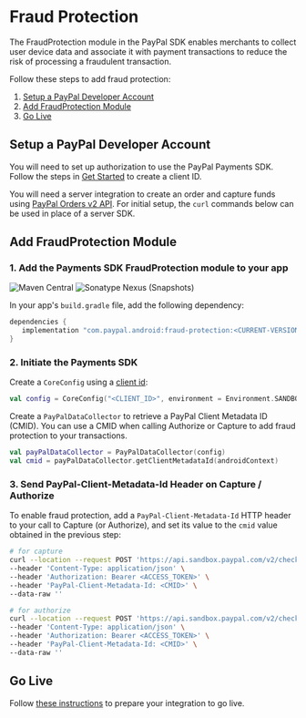 # Fraud Protection

The FraudProtection module in the PayPal SDK enables merchants to collect user device data and associate it with payment transactions to reduce the risk of processing a fraudulent transaction.

Follow these steps to add fraud protection:

1. [Setup a PayPal Developer Account](#setup-a-paypal-developer-account)
2. [Add FraudProtection Module](#add-fraudprotection-module)
3. [Go Live](#go-live)

## Setup a PayPal Developer Account

You will need to set up authorization to use the PayPal Payments SDK. 
Follow the steps in [Get Started](https://developer.paypal.com/api/rest/#link-getstarted) to create a client ID. 

You will need a server integration to create an order and capture funds using [PayPal Orders v2 API](https://developer.paypal.com/docs/api/orders/v2). 
For initial setup, the `curl` commands below can be used in place of a server SDK.

## Add FraudProtection Module

### 1. Add the Payments SDK FraudProtection module to your app

![Maven Central](https://img.shields.io/maven-central/v/com.paypal.android/fraud-protection?style=for-the-badge) ![Sonatype Nexus (Snapshots)](https://img.shields.io/nexus/s/com.paypal.android/fraud-protection?server=https%3A%2F%2Foss.sonatype.org&style=for-the-badge)

In your app's `build.gradle` file, add the following dependency:

```groovy
dependencies {
   implementation "com.paypal.android:fraud-protection:<CURRENT-VERSION>"
}
```

### 2. Initiate the Payments SDK

Create a `CoreConfig` using a [client id](https://developer.paypal.com/api/rest/):

```kotlin
val config = CoreConfig("<CLIENT_ID>", environment = Environment.SANDBOX)
```

Create a `PayPalDataCollector` to retrieve a PayPal Client Metadata ID (CMID). You can use a CMID when calling Authorize or Capture to add fraud protection to your transactions.

```kotlin
val payPalDataCollector = PayPalDataCollector(config)
val cmid = payPalDataCollector.getClientMetadataId(androidContext)
```

### 3. Send **PayPal-Client-Metadata-Id** Header on Capture / Authorize

To enable fraud protection, add a `PayPal-Client-Metadata-Id` HTTP header to your call to Capture (or Authorize), and set its value to the `cmid` value obtained in the previous step:

```bash
# for capture
curl --location --request POST 'https://api.sandbox.paypal.com/v2/checkout/orders/<ORDER_ID>/capture' \
--header 'Content-Type: application/json' \
--header 'Authorization: Bearer <ACCESS_TOKEN>' \
--header 'PayPal-Client-Metadata-Id: <CMID>' \
--data-raw ''

# for authorize
curl --location --request POST 'https://api.sandbox.paypal.com/v2/checkout/orders/<ORDER_ID>/authorize' \
--header 'Content-Type: application/json' \
--header 'Authorization: Bearer <ACCESS_TOKEN>' \
--header 'PayPal-Client-Metadata-Id: <CMID>' \
--data-raw ''
```

## Go Live

Follow [these instructions](https://developer.paypal.com/api/rest/production/) to prepare your integration to go live.

